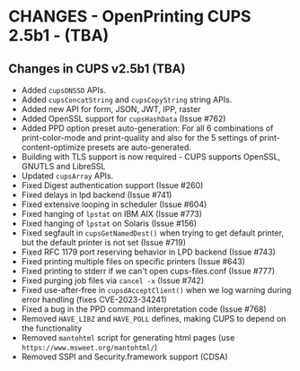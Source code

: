 CHANGES - OpenPrinting CUPS 2.5b1 - (TBA)
==============================================

Changes in CUPS v2.5b1 (TBA)
----------------------------

- Added `cupsDNSSD` APIs.
- Added `cupsConcatString` and `cupsCopyString` string APIs.
- Added new API for form, JSON, JWT, IPP, raster
- Added OpenSSL support for `cupsHashData` (Issue #762)
- Added PPD option preset auto-generation: For all 6 combinations of
  print-color-mode and print-quality and also for the 5 settings of
  print-content-optimize presets are auto-generated.
- Building with TLS support is now required - CUPS supports OpenSSL, GNUTLS
  and LibreSSL
- Updated `cupsArray` APIs.
- Fixed Digest authentication support (Issue #260)
- Fixed delays in lpd backend (Issue #741)
- Fixed extensive looping in scheduler (Issue #604)
- Fixed hanging of `lpstat` on IBM AIX (Issue #773)
- Fixed hanging of `lpstat` on Solaris (Issue #156)
- Fixed segfault in `cupsGetNamedDest()` when trying to get default printer, but
  the default printer is not set (Issue #719)
- Fixed RFC 1179 port reserving behavior in LPD backend (Issue #743)
- Fixed printing multiple files on specific printers (Issue #643)
- Fixed printing to stderr if we can't open cups-files.conf (Issue #777)
- Fixed purging job files via `cancel -x` (Issue #742)
- Fixed use-after-free in `cupsdAcceptClient()` when we log warning during error
  handling (fixes CVE-2023-34241)
- Fixed a bug in the PPD command interpretation code (Issue #768)
- Removed `HAVE_LIBZ` and `HAVE_POLL` defines, making CUPS to depend
  on the functionality
- Removed `mantohtml` script for generating html pages (use
  `https://www.msweet.org/mantohtml/`)
- Removed SSPI and Security.framework support (CDSA)
